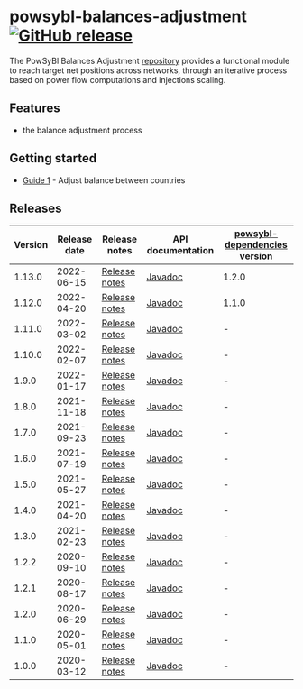 # powsybl-balances-adjustment [![GitHub release](https://img.shields.io/github/release/powsybl/powsybl-balances-adjustment.svg?sort=semver)](https://github.com/powsybl/powsybl-balances-adjustment/releases/)
The PowSyBl Balances Adjustment [repository](https://github.com/powsybl/powsybl-balances-adjustment) provides a functional module to reach target net positions across networks, through an iterative process based on power flow computations and injections scaling.  

## Features

- the balance adjustment process

## Getting started

- [Guide 1]() - Adjust balance between countries

## Releases

| Version | Release date | Release notes                                                                                | API documentation                                                                           | [powsybl-dependencies](https://github.com/powsybl/powsybl-dependencies) version |
|---------|--------------|----------------------------------------------------------------------------------------------|---------------------------------------------------------------------------------------------|---------------------------------------------------------------------------------|
| 1.13.0  | 2022-06-15   | [Release notes](https://github.com/powsybl/powsybl-balances-adjustment/releases/tag/v1.13.0) | [Javadoc](https://javadoc.io/doc/com.powsybl/powsybl-balances-adjustment/1.13.0/index.html) | 1.2.0                                                                           |
| 1.12.0  | 2022-04-20   | [Release notes](https://github.com/powsybl/powsybl-balances-adjustment/releases/tag/v1.12.0) | [Javadoc](https://javadoc.io/doc/com.powsybl/powsybl-balances-adjustment/1.12.0/index.html) | 1.1.0                                                                           |
| 1.11.0  | 2022-03-02   | [Release notes](https://github.com/powsybl/powsybl-balances-adjustment/releases/tag/v1.11.0) | [Javadoc](https://javadoc.io/doc/com.powsybl/powsybl-balances-adjustment/1.11.0/index.html) | -                                                                               |
| 1.10.0  | 2022-02-07   | [Release notes](https://github.com/powsybl/powsybl-balances-adjustment/releases/tag/v1.10.0) | [Javadoc](https://javadoc.io/doc/com.powsybl/powsybl-balances-adjustment/1.10.0/index.html) | -                                                                               |
| 1.9.0   | 2022-01-17   | [Release notes](https://github.com/powsybl/powsybl-balances-adjustment/releases/tag/v1.9.0)  | [Javadoc](https://javadoc.io/doc/com.powsybl/powsybl-balances-adjustment/1.9.0/index.html)  | -                                                                               |
| 1.8.0   | 2021-11-18   | [Release notes](https://github.com/powsybl/powsybl-balances-adjustment/releases/tag/v1.8.0)  | [Javadoc](https://javadoc.io/doc/com.powsybl/powsybl-balances-adjustment/1.8.0/index.html)  | -                                                                               |
| 1.7.0   | 2021-09-23   | [Release notes](https://github.com/powsybl/powsybl-balances-adjustment/releases/tag/v1.7.0)  | [Javadoc](https://javadoc.io/doc/com.powsybl/powsybl-balances-adjustment/1.7.0/index.html)  | -                                                                               |
| 1.6.0   | 2021-07-19   | [Release notes](https://github.com/powsybl/powsybl-balances-adjustment/releases/tag/v1.6.0)  | [Javadoc](https://javadoc.io/doc/com.powsybl/powsybl-balances-adjustment/1.6.0/index.html)  | -                                                                               |
| 1.5.0   | 2021-05-27   | [Release notes](https://github.com/powsybl/powsybl-balances-adjustment/releases/tag/v1.5.0)  | [Javadoc](https://javadoc.io/doc/com.powsybl/powsybl-balances-adjustment/1.5.0/index.html)  | -                                                                               |
| 1.4.0   | 2021-04-20   | [Release notes](https://github.com/powsybl/powsybl-balances-adjustment/releases/tag/v1.4.0)  | [Javadoc](https://javadoc.io/doc/com.powsybl/powsybl-balances-adjustment/1.4.0/index.html)  | -                                                                               |
| 1.3.0   | 2021-02-23   | [Release notes](https://github.com/powsybl/powsybl-balances-adjustment/releases/tag/v1.3.0)  | [Javadoc](https://javadoc.io/doc/com.powsybl/powsybl-balances-adjustment/1.3.0/index.html)  | -                                                                               |
| 1.2.2   | 2020-09-10   | [Release notes](https://github.com/powsybl/powsybl-balances-adjustment/releases/tag/v1.2.2)  | [Javadoc](https://javadoc.io/doc/com.powsybl/powsybl-balances-adjustment/1.2.2/index.html)  | -                                                                               |
| 1.2.1   | 2020-08-17   | [Release notes](https://github.com/powsybl/powsybl-balances-adjustment/releases/tag/v1.2.1)  | [Javadoc](https://javadoc.io/doc/com.powsybl/powsybl-balances-adjustment/1.2.1/index.html)  | -                                                                               |
| 1.2.0   | 2020-06-29   | [Release notes](https://github.com/powsybl/powsybl-balances-adjustment/releases/tag/v1.2.0)  | [Javadoc](https://javadoc.io/doc/com.powsybl/powsybl-balances-adjustment/1.2.0/index.html)  | -                                                                               |
| 1.1.0   | 2020-05-01   | [Release notes](https://github.com/powsybl/powsybl-balances-adjustment/releases/tag/v1.1.0)  | [Javadoc](https://javadoc.io/doc/com.powsybl/powsybl-balances-adjustment/1.1.0/index.html)  | -                                                                               |
| 1.0.0   | 2020-03-12   | [Release notes](https://github.com/powsybl/powsybl-balances-adjustment/releases/tag/v1.0.0)  | [Javadoc](https://javadoc.io/doc/com.powsybl/powsybl-balances-adjustment/1.0.0/index.html)  | -                                                                               |
